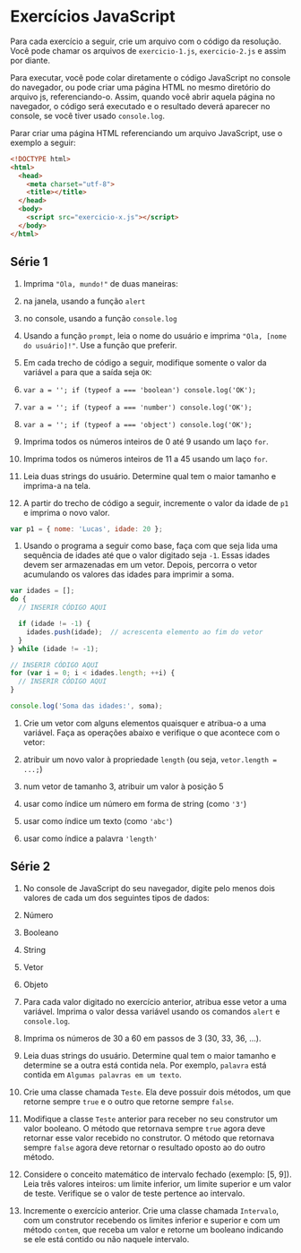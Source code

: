 # Exercícios JavaScript

Para cada exercício a seguir, crie um arquivo com o código da resolução. Você pode chamar os arquivos de ```exercicio-1.js```, ```exercicio-2.js``` e assim por diante.

Para executar, você pode colar diretamente o código JavaScript no console do navegador, ou pode criar uma página HTML no mesmo diretório do arquivo js, referenciando-o. Assim, quando você abrir aquela página no navegador, o código será executado e o resultado deverá aparecer no console, se você tiver usado ```console.log```.

Parar criar uma página HTML referenciando um arquivo JavaScript, use o exemplo a seguir:

```html
<!DOCTYPE html>
<html>
  <head>
    <meta charset="utf-8">
    <title></title>
  </head>
  <body>
    <script src="exercicio-x.js"></script>
  </body>
</html>
```

## Série 1

1. Imprima ```"Ola, mundo!"``` de duas maneiras:
  1. na janela, usando a função ```alert```

  1. no console, usando a função ```console.log```

1. Usando a função ```prompt```, leia o nome do usuário e imprima ```"Ola, [nome do usuário]!"```. Use a função que preferir.

1. Em cada trecho de código a seguir, modifique somente o valor da variável ```a``` para que a saída seja ```OK```:
  1. ```var a = ''; if (typeof a === 'boolean') console.log('OK');```

  1. ```var a = ''; if (typeof a === 'number') console.log('OK');```

  1. ```var a = ''; if (typeof a === 'object') console.log('OK');```

1. Imprima todos os números inteiros de 0 até 9 usando um laço ```for```.

1. Imprima todos os números inteiros de 11 a 45 usando um laço ```for```.

1. Leia duas strings do usuário. Determine qual tem o maior tamanho e imprima-a na tela.

1. A partir do trecho de código a seguir, incremente o valor da idade de ```p1``` e imprima o novo valor.
  ```javascript
  var p1 = { nome: 'Lucas', idade: 20 };
  ```

1. Usando o programa a seguir como base, faça com que seja lida uma sequência de idades até que o valor digitado seja ```-1```. Essas idades devem ser armazenadas em um vetor. Depois, percorra o vetor acumulando os valores das idades para imprimir a soma.
  ```javascript
  var idades = [];
  do {
    // INSERIR CÓDIGO AQUI

    if (idade != -1) {
      idades.push(idade);  // acrescenta elemento ao fim do vetor
    }
  } while (idade != -1);

  // INSERIR CÓDIGO AQUI
  for (var i = 0; i < idades.length; ++i) {
    // INSERIR CÓDIGO AQUI
  }

  console.log('Soma das idades:', soma);
  ```

1. Crie um vetor com alguns elementos quaisquer e atribua-o a uma variável. Faça as operações abaixo e verifique o que acontece com o vetor:
  1. atribuir um novo valor à propriedade ```length``` (ou seja, ```vetor.length = ...;```)

  1. num vetor de tamanho 3, atribuir um valor à posição 5

  1. usar como índice um número em forma de string (como ```'3'```)

  1. usar como índice um texto (como ```'abc'```)

  1. usar como índice a palavra ```'length'```

## Série 2

1. No console de JavaScript do seu navegador, digite pelo menos dois valores de cada um dos seguintes tipos de dados:
  1. Número

  1. Booleano

  1. String

  1. Vetor

  1. Objeto

1. Para cada valor digitado no exercício anterior, atribua esse vetor a uma variável. Imprima o valor dessa variável usando os comandos ```alert``` e ```console.log```.

1. Imprima os números de 30 a 60 em passos de 3 (30, 33, 36, ...).

1. Leia duas strings do usuário. Determine qual tem o maior tamanho e determine se a outra está contida nela. Por exemplo, ```palavra``` está contida em ```Algumas palavras em um texto```.

1. Crie uma classe chamada ```Teste```. Ela deve possuir dois métodos, um que retorne sempre ```true``` e o outro que retorne sempre ```false```.

1. Modifique a classe ```Teste``` anterior para receber no seu construtor um valor booleano. O método que retornava sempre ```true``` agora deve retornar esse valor recebido no construtor. O método que retornava sempre ```false``` agora deve retornar o resultado oposto ao do outro método.

1. Considere o conceito matemático de intervalo fechado (exemplo: [5, 9]). Leia três valores inteiros: um limite inferior, um limite superior e um valor de teste. Verifique se o valor de teste pertence ao intervalo.

1. Incremente o exercício anterior. Crie uma classe chamada ```Intervalo```, com um construtor recebendo os limites inferior e superior e com um método ```contem```, que receba um valor e retorne um booleano indicando se ele está contido ou não naquele intervalo.
